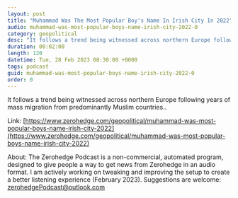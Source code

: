 ```yaml
---
layout: post
title: "Muhammad Was The Most Popular Boy's Name In Irish City In 2022"
audio: muhammad-was-most-popular-boys-name-irish-city-2022-0
category: geopolitical
desc: "It follows a trend being witnessed across northern Europe following years of mass migration from predominantly Muslim countries.."
duration: 00:02:00
length: 120
datetime: Tue, 28 Feb 2023 08:30:00 +0000
tags: podcast
guid: muhammad-was-most-popular-boys-name-irish-city-2022-0
order: 0
---
```

It follows a trend being witnessed across northern Europe following years of mass migration from predominantly Muslim countries..

Link: [https://www.zerohedge.com/geopolitical/muhammad-was-most-popular-boys-name-irish-city-2022](https://www.zerohedge.com/geopolitical/muhammad-was-most-popular-boys-name-irish-city-2022)

About: The Zerohedge Podcast is a non-commercial, automated program, designed to give people a way to get news from Zerohedge in an audio format.  I am actively working on tweaking and improving the setup to create a better listening experience (February 2023).  Suggestions are welcome: [zerohedgePodcast@outlook.com](mailto:zerohedgePodcast@outlook.com)